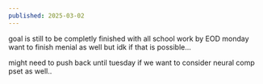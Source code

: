 ```yaml
---
published: 2025-03-02
---
```


goal is still to be completly finished with all school work by EOD monday
want to finish menial as well but idk if that is possible...

might need to push back until tuesday if we want to consider neural comp pset as well..